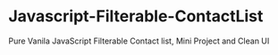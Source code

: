 # Javascript-Filterable-ContactList

Pure Vanila JavaScript Filterable Contact list,
Mini Project and Clean UI
